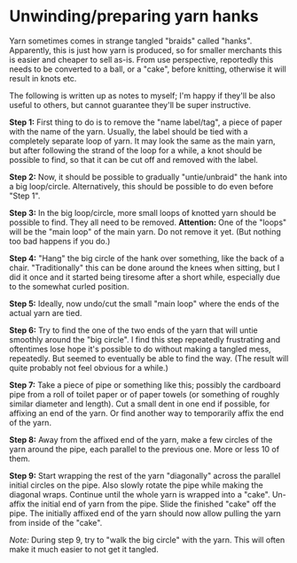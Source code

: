 # Unwinding/preparing yarn hanks

Yarn sometimes comes in strange tangled "braids" called "hanks".
Apparently, this is just how yarn is produced,
so for smaller merchants this is easier and cheaper to sell as-is.
From use perspective, reportedly this needs to be converted to
a ball, or a "cake", before knitting,
otherwise it will result in knots etc.

The following is written up as notes to myself;
I'm happy if they'll be also useful to others,
but cannot guarantee they'll be super instructive.

**Step 1:** First thing to do is to remove the "name label/tag",
a piece of paper with the name of the yarn.
Usually, the label should be tied with a completely separate loop of yarn.
It may look the same as the main yarn,
but after following the strand of the loop for a while,
a knot should be possible to find, so that it can be cut off
and removed with the label.

**Step 2:** Now, it should be possible to gradually "untie/unbraid"
the hank into a big loop/circle.
Alternatively, this should be possible to do even before "Step 1".

**Step 3:** In the big loop/circle,
more small loops of knotted yarn should be possible to find.
They all need to be removed.
**Attention:** One of the "loops" will be
the "main loop" of the main yarn.
Do not remove it yet.
(But nothing too bad happens if you do.)

**Step 4:**
"Hang" the big circle of the hank over something,
like the back of a chair.
"Traditionally" this can be done around the knees when sitting,
but I did it once and it started being tiresome after a short while,
especially due to the somewhat curled position.

**Step 5:**
Ideally, now undo/cut the small "main loop"
where the ends of the actual yarn are tied.

**Step 6:**
Try to find the one of the two ends of the yarn
that will untie smoothly around the "big circle".
I find this step repeatedly frustrating
and oftentimes lose hope it's possible to do
without making a tangled mess, repeatedly.
But seemed to eventually be able to find the way.
(The result will quite probably not feel obvious for a while.)

**Step 7:**
Take a piece of pipe or something like this;
possibly the cardboard pipe from a roll
of toilet paper or of paper towels
(or something of roughly similar diameter and length).
Cut a small dent in one end if possible,
for affixing an end of the yarn.
Or find another way to temporarily affix the end of the yarn.

**Step 8:**
Away from the affixed end of the yarn,
make a few circles of the yarn around the pipe,
each parallel to the previous one.
More or less 10 of them.

**Step 9:**
Start wrapping the rest of the yarn
"diagonally" across the parallel initial circles
on the pipe.
Also slowly rotate the pipe while making the diagonal wraps.
Continue until the whole yarn is wrapped into a "cake".
Un-affix the initial end of yarn from the pipe.
Slide the finished "cake" off the pipe.
The initially affixed end of the yarn
should now allow pulling the yarn from inside of the "cake".

*Note:* During step 9,
try to "walk the big circle" with the yarn.
This will often make it much easier to not get it tangled.
